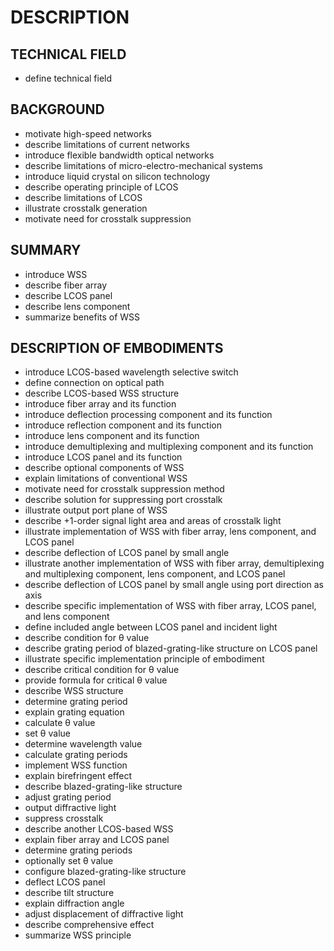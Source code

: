 # DESCRIPTION

## TECHNICAL FIELD

- define technical field

## BACKGROUND

- motivate high-speed networks
- describe limitations of current networks
- introduce flexible bandwidth optical networks
- describe limitations of micro-electro-mechanical systems
- introduce liquid crystal on silicon technology
- describe operating principle of LCOS
- describe limitations of LCOS
- illustrate crosstalk generation
- motivate need for crosstalk suppression

## SUMMARY

- introduce WSS
- describe fiber array
- describe LCOS panel
- describe lens component
- summarize benefits of WSS

## DESCRIPTION OF EMBODIMENTS

- introduce LCOS-based wavelength selective switch
- define connection on optical path
- describe LCOS-based WSS structure
- introduce fiber array and its function
- introduce deflection processing component and its function
- introduce reflection component and its function
- introduce lens component and its function
- introduce demultiplexing and multiplexing component and its function
- introduce LCOS panel and its function
- describe optional components of WSS
- explain limitations of conventional WSS
- motivate need for crosstalk suppression method
- describe solution for suppressing port crosstalk
- illustrate output port plane of WSS
- describe +1-order signal light area and areas of crosstalk light
- illustrate implementation of WSS with fiber array, lens component, and LCOS panel
- describe deflection of LCOS panel by small angle
- illustrate another implementation of WSS with fiber array, demultiplexing and multiplexing component, lens component, and LCOS panel
- describe deflection of LCOS panel by small angle using port direction as axis
- describe specific implementation of WSS with fiber array, LCOS panel, and lens component
- define included angle between LCOS panel and incident light
- describe condition for θ value
- describe grating period of blazed-grating-like structure on LCOS panel
- illustrate specific implementation principle of embodiment
- describe critical condition for θ value
- provide formula for critical θ value
- describe WSS structure
- determine grating period
- explain grating equation
- calculate θ value
- set θ value
- determine wavelength value
- calculate grating periods
- implement WSS function
- explain birefringent effect
- describe blazed-grating-like structure
- adjust grating period
- output diffractive light
- suppress crosstalk
- describe another LCOS-based WSS
- explain fiber array and LCOS panel
- determine grating periods
- optionally set θ value
- configure blazed-grating-like structure
- deflect LCOS panel
- describe tilt structure
- explain diffraction angle
- adjust displacement of diffractive light
- describe comprehensive effect
- summarize WSS principle

